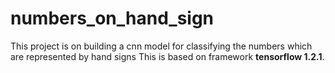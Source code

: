 # numbers_on_hand_sign
This project is on building a cnn model for classifying the numbers which are represented by hand signs
This is based on framework **tensorflow 1.2.1**.
